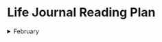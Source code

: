 # Life Journal Reading Plan




<details>
<summary>February</summary>
 
 
1. [Exodus 30](https://www.bible.com/bible/111/EXO.30.NIV), [Exodus 31](https://www.bible.com/bible/111/EXO.31.NIV), [Exodus 32](https://www.bible.com/bible/111/EXO.32.NIV), [Acts 8](https://www.bible.com/bible/111/ACT.8.NIV) 
2. [Exodus 33](https://www.bible.com/bible/111/EXO.33.NIV), [Exodus 34](https://www.bible.com/bible/111/EXO.34.NIV), [Psalms 16](https://www.bible.com/bible/111/PSA.16.NIV), [Acts 9](https://www.bible.com/bible/111/ACT.9.NIV) 
3. [Exodus 35](https://www.bible.com/bible/111/EXO.35.NIV), [Exodus 36](https://www.bible.com/bible/111/EXO.36.NIV), [Acts 10](https://www.bible.com/bible/111/ACT.10.NIV) 
4. [Exodus 37](https://www.bible.com/bible/111/EXO.37.NIV), [Exodus 38](https://www.bible.com/bible/111/EXO.38.NIV), [Psalms 19](https://www.bible.com/bible/111/PSA.19.NIV), [Acts 11](https://www.bible.com/bible/111/ACT.11.NIV) 
5. [Exodus 39](https://www.bible.com/bible/111/EXO.39.NIV), [Exodus 40](https://www.bible.com/bible/111/EXO.40.NIV), [Psalms 15](https://www.bible.com/bible/111/PSA.15.NIV), [Acts 12](https://www.bible.com/bible/111/ACT.12.NIV) 
6. [Leviticus 1](https://www.bible.com/bible/111/LEV.1.NIV), [Leviticus 2](https://www.bible.com/bible/111/LEV.2.NIV), [Leviticus 3](https://www.bible.com/bible/111/LEV.3.NIV), [Acts 13](https://www.bible.com/bible/111/ACT.13.NIV) 
7. [Leviticus 4](https://www.bible.com/bible/111/LEV.4.NIV), [Leviticus 5](https://www.bible.com/bible/111/LEV.5.NIV), [Leviticus 6](https://www.bible.com/bible/111/LEV.6.NIV), [Acts 14](https://www.bible.com/bible/111/ACT.14.NIV) 
8. [Leviticus 7](https://www.bible.com/bible/111/LEV.7.NIV), [Leviticus 8](https://www.bible.com/bible/111/LEV.8.NIV), [Leviticus 9](https://www.bible.com/bible/111/LEV.9.NIV), [Acts 15](https://www.bible.com/bible/111/ACT.15.NIV) 
9. [Leviticus 10](https://www.bible.com/bible/111/LEV.10.NIV), [Leviticus 11](https://www.bible.com/bible/111/LEV.11.NIV), [Leviticus 12](https://www.bible.com/bible/111/LEV.12.NIV), [Acts 16](https://www.bible.com/bible/111/ACT.16.NIV) 
10. [Leviticus 13](https://www.bible.com/bible/111/LEV.13.NIV), [Leviticus 14](https://www.bible.com/bible/111/LEV.14.NIV), [Acts 17](https://www.bible.com/bible/111/ACT.17.NIV) 
11. [Leviticus 15](https://www.bible.com/bible/111/LEV.15.NIV), [Leviticus 16](https://www.bible.com/bible/111/LEV.16.NIV), [Leviticus 17](https://www.bible.com/bible/111/LEV.17.NIV), [Acts 18](https://www.bible.com/bible/111/ACT.18.NIV) 
12. [Leviticus 18](https://www.bible.com/bible/111/LEV.18.NIV), [Leviticus 19](https://www.bible.com/bible/111/LEV.19.NIV), [Psalms 13](https://www.bible.com/bible/111/PSA.13.NIV), [Acts 19](https://www.bible.com/bible/111/ACT.19.NIV) 
13. [Leviticus 20](https://www.bible.com/bible/111/LEV.20.NIV), [Leviticus 21](https://www.bible.com/bible/111/LEV.21.NIV), [Leviticus 22](https://www.bible.com/bible/111/LEV.22.NIV), [Acts 20](https://www.bible.com/bible/111/ACT.20.NIV) 
14. [Leviticus 23](https://www.bible.com/bible/111/LEV.23.NIV), [Leviticus 24](https://www.bible.com/bible/111/LEV.24.NIV), [Psalms 24](https://www.bible.com/bible/111/PSA.24.NIV), [Acts 21](https://www.bible.com/bible/111/ACT.21.NIV) 
15. [Leviticus 25](https://www.bible.com/bible/111/LEV.25.NIV), [Psalms 25](https://www.bible.com/bible/111/PSA.25.NIV), [Psalms 26](https://www.bible.com/bible/111/PSA.26.NIV), [Acts 22](https://www.bible.com/bible/111/ACT.22.NIV) 
16. [Leviticus 26](https://www.bible.com/bible/111/LEV.26.NIV), [Leviticus 27](https://www.bible.com/bible/111/LEV.27.NIV), [Acts 23](https://www.bible.com/bible/111/ACT.23.NIV) 
17. [Numbers 1](https://www.bible.com/bible/111/NUM.1.NIV), [Numbers 2](https://www.bible.com/bible/111/NUM.2.NIV), [Acts 24](https://www.bible.com/bible/111/ACT.24.NIV) 
18. [Numbers 3](https://www.bible.com/bible/111/NUM.3.NIV), [Numbers 4](https://www.bible.com/bible/111/NUM.4.NIV), [Acts 25](https://www.bible.com/bible/111/ACT.25.NIV) 
19. [Numbers 5](https://www.bible.com/bible/111/NUM.5.NIV), [Numbers 6](https://www.bible.com/bible/111/NUM.6.NIV), [Psalms 22](https://www.bible.com/bible/111/PSA.22.NIV), [Acts 26](https://www.bible.com/bible/111/ACT.26.NIV) 
20. [Numbers 7](https://www.bible.com/bible/111/NUM.7.NIV), [Psalms 23](https://www.bible.com/bible/111/PSA.23.NIV), [Acts 27](https://www.bible.com/bible/111/ACT.27.NIV) 
21. [Numbers 8](https://www.bible.com/bible/111/NUM.8.NIV), [Numbers 9](https://www.bible.com/bible/111/NUM.9.NIV), [Acts 28](https://www.bible.com/bible/111/ACT.28.NIV) 
22. [Numbers 10](https://www.bible.com/bible/111/NUM.10.NIV), [Numbers 11](https://www.bible.com/bible/111/NUM.11.NIV), [Psalms 27](https://www.bible.com/bible/111/PSA.27.NIV), [Mark 1](https://www.bible.com/bible/111/MRK.1.NIV) 
23. [Numbers 12](https://www.bible.com/bible/111/NUM.12.NIV), [Numbers 13](https://www.bible.com/bible/111/NUM.13.NIV), [Psalms 90](https://www.bible.com/bible/111/PSA.90.NIV), [Mark 2](https://www.bible.com/bible/111/MRK.2.NIV) 
24. [Numbers 14](https://www.bible.com/bible/111/NUM.14.NIV), [Numbers 15](https://www.bible.com/bible/111/NUM.15.NIV), [Numbers 16](https://www.bible.com/bible/111/NUM.16.NIV), [Mark 3](https://www.bible.com/bible/111/MRK.3.NIV) 
25. [Numbers 17](https://www.bible.com/bible/111/NUM.17.NIV), [Numbers 18](https://www.bible.com/bible/111/NUM.18.NIV), [Psalms 29](https://www.bible.com/bible/111/PSA.29.NIV), [Mark 4](https://www.bible.com/bible/111/MRK.4.NIV) 
26. [Numbers 19](https://www.bible.com/bible/111/NUM.19.NIV), [Numbers 20](https://www.bible.com/bible/111/NUM.20.NIV), [Psalms 28](https://www.bible.com/bible/111/PSA.28.NIV), [Mark 5](https://www.bible.com/bible/111/MRK.5.NIV) 
27. [Numbers 21](https://www.bible.com/bible/111/NUM.21.NIV), [Numbers 22](https://www.bible.com/bible/111/NUM.22.NIV), [Numbers 23](https://www.bible.com/bible/111/NUM.23.NIV), [Mark 6](https://www.bible.com/bible/111/MRK.6.NIV), [Mark 7](https://www.bible.com/bible/111/MRK.7.NIV) 
28. [Numbers 24](https://www.bible.com/bible/111/NUM.24.NIV), [Numbers 25](https://www.bible.com/bible/111/NUM.25.NIV), [Numbers 26](https://www.bible.com/bible/111/NUM.26.NIV), [Numbers 27](https://www.bible.com/bible/111/NUM.27.NIV), [1 Corinthians 13](https://www.bible.com/bible/111/1CO.13.NIV) | 

</details>
